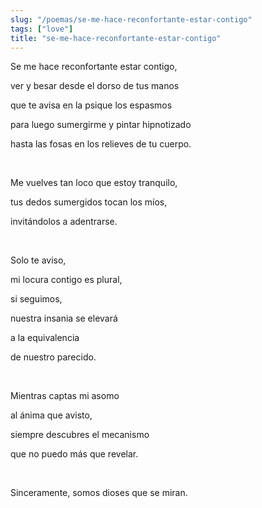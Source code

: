 ```yaml
---
slug: "/poemas/se-me-hace-reconfortante-estar-contigo"
tags: ["love"]
title: "se-me-hace-reconfortante-estar-contigo"
---
```

Se me hace reconfortante estar contigo,

ver y besar desde el dorso de tus manos

que te avisa en la psique los espasmos

para luego sumergirme y pintar hipnotizado

hasta las fosas en los relieves de tu cuerpo.

&nbsp;

Me vuelves tan loco que estoy tranquilo,

tus dedos sumergidos tocan los míos,

invitándolos a adentrarse.

&nbsp;

Solo te aviso,

mi locura contigo es plural,

si seguimos, 

nuestra insania se elevará

a la equivalencia 

de nuestro parecido.

&nbsp;

Mientras captas mi asomo 

al ánima que avisto,

siempre descubres el mecanismo

que no puedo más que revelar.

&nbsp;

Sinceramente, somos dioses que se miran.
